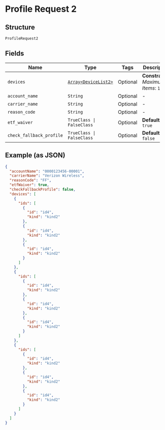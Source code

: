 
# Profile Request 2

## Structure

`ProfileRequest2`

## Fields

| Name | Type | Tags | Description |
|  --- | --- | --- | --- |
| `devices` | [`Array<DeviceList2>`](../../doc/models/device-list-2.md) | Optional | **Constraints**: *Maximum Items*: `100` |
| `account_name` | `String` | Optional | - |
| `carrier_name` | `String` | Optional | - |
| `reason_code` | `String` | Optional | - |
| `etf_waiver` | `TrueClass \| FalseClass` | Optional | **Default**: `true` |
| `check_fallback_profile` | `TrueClass \| FalseClass` | Optional | **Default**: `false` |

## Example (as JSON)

```json
{
  "accountName": "0000123456-00001",
  "carrierName": "Verizon Wireless",
  "reasonCode": "FF",
  "etfWaiver": true,
  "checkFallbackProfile": false,
  "devices": [
    {
      "ids": [
        {
          "id": "id4",
          "kind": "kind2"
        },
        {
          "id": "id4",
          "kind": "kind2"
        },
        {
          "id": "id4",
          "kind": "kind2"
        }
      ]
    },
    {
      "ids": [
        {
          "id": "id4",
          "kind": "kind2"
        },
        {
          "id": "id4",
          "kind": "kind2"
        },
        {
          "id": "id4",
          "kind": "kind2"
        }
      ]
    },
    {
      "ids": [
        {
          "id": "id4",
          "kind": "kind2"
        },
        {
          "id": "id4",
          "kind": "kind2"
        },
        {
          "id": "id4",
          "kind": "kind2"
        }
      ]
    }
  ]
}
```

